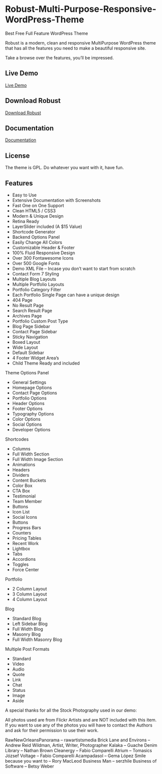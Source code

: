 Robust-Multi-Purpose-Responsive-WordPress-Theme
===============================================

Best Free Full Feature WordPress Theme

Robust is a modern, clean and responsive MultiPurpose WordPress theme that has all the features you need to make a beautiful responsive site.

Take a browse over the features, you’ll be impressed.

<h2>Live Demo</h2>

<a target="_blank" href="http://www.theme-seed.com/themes/robust">Live Demo</a>

<h2>Download Robust</h2>

<a target="_blank" href="http://www.theme-seed.com/themes/product/robust-multi-purpose-responsive-wordpress-theme/">Download Robust</a>

<h2>Documentation</h2>

<a target="_blank" href="http://www.theme-seed.com/documentation/robust/">Documentation</a>

<h2>License</h2>

The theme is GPL. Do whatever you want with it, have fun.

<h2>Features</h2>

- Easy to Use
- Extensive Documentation with Screenshots
- Fast One on One Support
- Clean HTML5 / CSS3
- Modern & Unique Design
- Retina Ready
- LayerSlider included (A $15 Value)
- Shortcode Generator
- Backend Options Panel
- Easily Change All Colors
- Customizable Header & Footer
- 100% Fluid Responsive Design
- Over 300 Fontawesome Icons
- Over 500 Google Fonts
- Demo XML File – Incase you don’t want to start from scratch
- Contact Form 7 Styling
- Multiple Blog Layouts
- Multiple Portfolio Layouts
- Portfolio Category Filter
- Each Portfolio Single Page can have a unique design
- 404 Page
- No Result Page
- Search Result Page
- Archives Page
- Portfolio Custom Post Type
- Blog Page Sidebar
- Contact Page Sidebar
- Sticky Navigation
- Boxed Layout
- Wide Layout
- Default Sidebar
- 4 Footer Widget Area’s
- Child Theme Ready and included

Theme Options Panel
- General Settings
- Homepage Options
- Contact Page Options
- Portfolio Options
- Header Options
- Footer Options
- Typography Options
- Color Options
- Social Options
- Developer Options

Shortcodes
- Columns
- Full Width Section
- Full Width Image Section
- Animations
- Headers
- Dividers
- Content Buckets
- Color Box
- CTA Box
- Testimonial
- Team Member
- Buttons
- Icon List
- Social Icons
- Buttons
- Progress Bars
- Counters
- Pricing Tables
- Recent Work
- Lightbox
- Tabs
- Accordions
- Toggles
- Force Center

Portfolio
- 2 Column Layout
- 3 Column Layout
- 4 Column Layout

Blog
- Standard Blog
- Left Sidebar Blog
- Full Width Blog
- Masonry Blog
- Full Width Masonry Blog

Multiple Post Formats
- Standard
- Video
- Audio
- Quote
- Link
- Chat
- Status
- Image
- Aside

A special thanks for all the Stock Photography used in our demo:

All photos used are from Flickr Artists and are NOT included with this item. If you want to use any of the photos you will have to contact the Authors and ask for their permission to use their work.

RawNewOrleansPanorama – rawartistsmedia
Brick Lane and Environs – Andrew Reid Wildman, Artist, Writer, Photographer
Kalaka – Guache
Denim Library – Nathan Brown
Cleanergy – Fabio Comparelli
Atrium – Tomasics József
Voltage – Fabio Comparelli
Acampadasol – Gema López
Smile because you want to – Rory MacLeod
Business Man – serzhile
Business of Software – Betsy Weber

